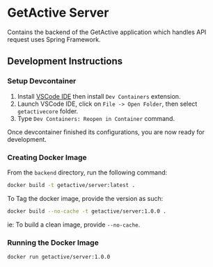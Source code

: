 # GetActive Server 
Contains the backend of the GetActive application which handles API request uses Spring Framework.

## Development Instructions

### Setup Devcontainer
1. Install [VSCode IDE](https://code.visualstudio.com/Download) then install `Dev Containers` extension.
2. Launch VSCode IDE, click on `File -> Open Folder`, then select `getactivecore` folder.
3. Type `Dev Containers: Reopen in Container` command.

Once devcontainer finished its configurations, you are now ready for development.


### Creating Docker Image
From the `backend` directory, run the following command:
```bash
docker build -t getactive/server:latest .
```

To Tag the docker image, provide the version as such:
```bash
docker build --no-cache -t getactive/server:1.0.0 .
```

 ie: To build a clean image, provide `--no-cache`.


 ### Running the Docker Image
```
docker run getactive/server:1.0.0
```
